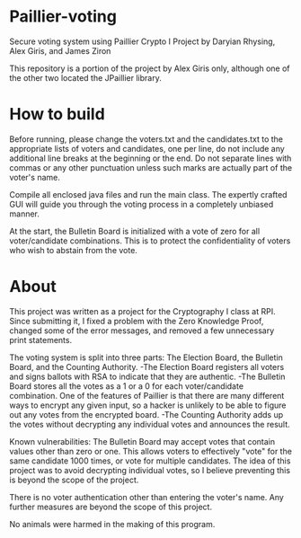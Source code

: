 # Paillier-voting
Secure voting system using Paillier
Crypto I Project by Daryian Rhysing, Alex Giris, and James Ziron

This repository is a portion of the project by Alex Giris only, although one of the other two located the JPaillier library.

# How to build
Before running, please change the voters.txt and the candidates.txt to the appropriate
lists of voters and candidates, one per line, do not include any additional line breaks at the
beginning or the end. Do not separate lines with commas or any other punctuation unless such marks
are actually part of the voter's name.

Compile all enclosed java files and run the main class. The expertly crafted GUI will
guide you through the voting process in a completely unbiased manner. 

At the start, the Bulletin Board is initialized with a vote of zero for all voter/candidate combinations.
This is to protect the confidentiality of voters who wish to abstain from the vote.

# About
This project was written as a project for the Cryptography I class at RPI. Since submitting it, I fixed
a problem with the Zero Knowledge Proof, changed some of the error messages, and removed a few unnecessary 
print statements.

The voting system is split into three parts: The Election Board, the Bulletin Board, and the Counting Authority.
-The Election Board registers all voters and signs ballots with RSA to indicate that they are authentic.
-The Bulletin Board stores all the votes as a 1 or a 0 for each voter/candidate combination. One of the features
of Paillier is that there are many different ways to encrypt any given input, so a hacker is unlikely to be able
to figure out any votes from the encrypted board.
-The Counting Authority adds up the votes without decrypting any individual votes and announces the result.

Known vulnerabilities:
The Bulletin Board may accept votes that contain values other than zero or one. This allows voters to effectively
"vote" for the same candidate 1000 times, or vote for multiple candidates. The idea of this project was to avoid
decrypting individual votes, so I believe preventing this is beyond the scope of the project.

There is no voter authentication other than entering the voter's name. Any further measures are beyond the scope
of this project.





No animals were harmed in the making of this program.
